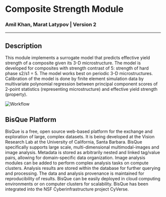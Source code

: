 # **Composite Strength Module**
### Amil Khan, Marat Latypov | Version 2
***

## Description
This module implements a surrogate model that predicts effective yield strength of a composite given its 3-D microstructure. The model is developed for composites with strength contrast of 5: strength of hard phase s2/s1 = 5. The model works best on periodic 3-D microstructures. Calibration of the model is done by finite element simulation data by multivariate polynomial regression between principal component scores of 2-point statistics (representing microstructure) and effective yield strength (property). 

![Workflow](https://bisque.ece.ucsb.edu/module_service/Composite_Strength/public/marat_workflow.png)

## BisQue Platform

BisQue is a free, open source web-based platform for the exchange and exploration of large, complex datasets. It is being developed at the Vision Research Lab at the University of California, Santa Barbara. BisQue specifically supports large scale, multi-dimensional multimodal-images and image analysis. Metadata is stored as arbitrarily nested and linked tag/value pairs, allowing for domain-specific data organization. Image analysis modules can be added to perform complex analysis tasks on compute clusters. Analysis results are stored within the database for further querying and processing. The data and analysis provenance is maintained for reproducibility of results. BisQue can be easily deployed in cloud computing environments or on computer clusters for scalability. BisQue has been integrated into the NSF Cyberinfrastructure project CyVerse.


